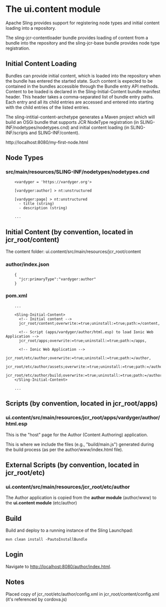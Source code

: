 # The ui.content module

Apache Sling provides support for registering node types and initial content loading into a repository.

The sling-jcr-contentloader bundle provides loading of content from a bundle into the repository and the sling-jcr-base bundle provides node type registration.

## Initial Content Loading

Bundles can provide initial content, which is loaded into the repository when the bundle has entered the started state. Such content is expected to be contained in the bundles accessible through the Bundle entry API methods. Content to be loaded is declared in the Sling-Initial-Content bundle manifest header. This header takes a comma-separated list of bundle entry paths. Each entry and all its child entries are accessed and entered into starting with the child entries of the listed entries.

The sling-intitial-content-archetype generates a Maven project which will build an OSGi bundle that supports JCR NodeType registration (in SLING-INF/nodetypes/nodetypes.cnd) and initial content loading (in SLING-INF/scripts and SLING-INF/content).



http://localhost:8080/my-first-node.html











## Node Types

### src/main/resources/SLING-INF/nodetypes/nodetypes.cnd

```
    <vardyger = 'https://vardyger.org'>

    [vardyger:author] > nt:unstructured

    [vardyger:page] > nt:unstructured
      - title (string)
      - description (string)
      
    ...  
```

## Initial Content (by convention, located in jcr_root/content)

The content folder: ui.content/src/main/resources/jcr_root/content

### author/index.json

```
    {
      "jcr:primaryType":"vardyger:author"
    }
```

### pom.xml

```
    ...
    
    <Sling-Initial-Content>           
      <!-- Initial content -->
      jcr_root/content;overwrite:=true;uninstall:=true;path:=/content,
                          
      <!-- Script (apps/vardyger/author/html.esp) to load Ionic Web Application -->
      jcr_root/apps;overwrite:=true;uninstall:=true;path:=/apps,
                          
      <!-- Ionic Web Application -->
      jcr_root/etc/author;overwrite:=true;uninstall:=true;path:=/author,
      jcr_root/etc/author/assets;overwrite:=true;uninstall:=true;path:=/author/assets,
      jcr_root/etc/author/build;overwrite:=true;uninstall:=true;path:=/author/build                    
    </Sling-Initial-Content>
    
    ...
```

## Scripts (by convention, located in jcr_root/apps)

### ui.content/src/main/resources/jcr_root/apps/vardyger/author/html.esp
This is the "host" page for the Author (Content Authoring) application.

This is where we include the files (e.g., "build/main.js") generated during the build process (as per the author/www/index.html file).

## External Scripts (by convention, located in jcr_root/etc)

### ui.content/src/main/resources/jcr_root/etc/author
The Author application is copied from the **author module** (author/www) to the **ui.content module** (etc/author)

## Build

Build and deploy to a running instance of the Sling Launchpad:

    mvn clean install -PautoInstallBundle

## Login

Navigate to [http://localhost:8080/author/index.html](http://localhost:8080/author/index.html).

## Notes

Placed copy of jcr_root/etc/author/config.xml in jcr_root/content/config.xml (it's referenced by cordova.js)

